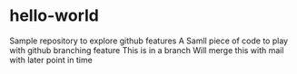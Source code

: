 # hello-world
Sample repository to explore github features
A Samll piece of code to play with github branching feature
This is in a branch
Will merge this with mail with later point in time
